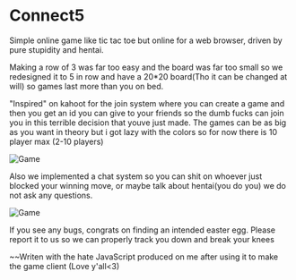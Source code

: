 # Connect5
Simple online game like tic tac toe but online for a web browser, driven by pure stupidity and hentai.

Making a row of 3 was far too easy and the board was far too small so we redesigned it to 5 in row and have a 20*20 board(Tho it can be changed at will) so games last more than you on bed.

"Inspired" on kahoot for the join system where you can create a game and then you get an id you can give to your friends so the dumb fucks can join you in this terrible decision that youve just made. The games can be as big as you want in theory but i got lazy with the colors so for now there is 10 player max (2-10 players)

![Game](https://i.imgur.com/fLof2Hy.png)

Also we implemented a chat system so you can shit on whoever just blocked your winning move, or maybe talk about hentai(you do you) we do not ask any questions.

![Game](https://i.imgur.com/85TLgZV.png)

If you see any bugs, congrats on finding an intended easter egg. Please report it to us so we can properly track you down and break your knees


~~Writen with the hate JavaScript produced on me after using it to make the game client (Love y'all<3)
